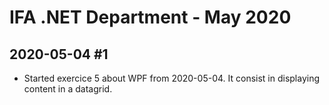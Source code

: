 IFA .NET Department - May 2020
================================

## 2020-05-04 #1

* Started exercice 5 about WPF from 2020-05-04. It consist in displaying content in a datagrid.